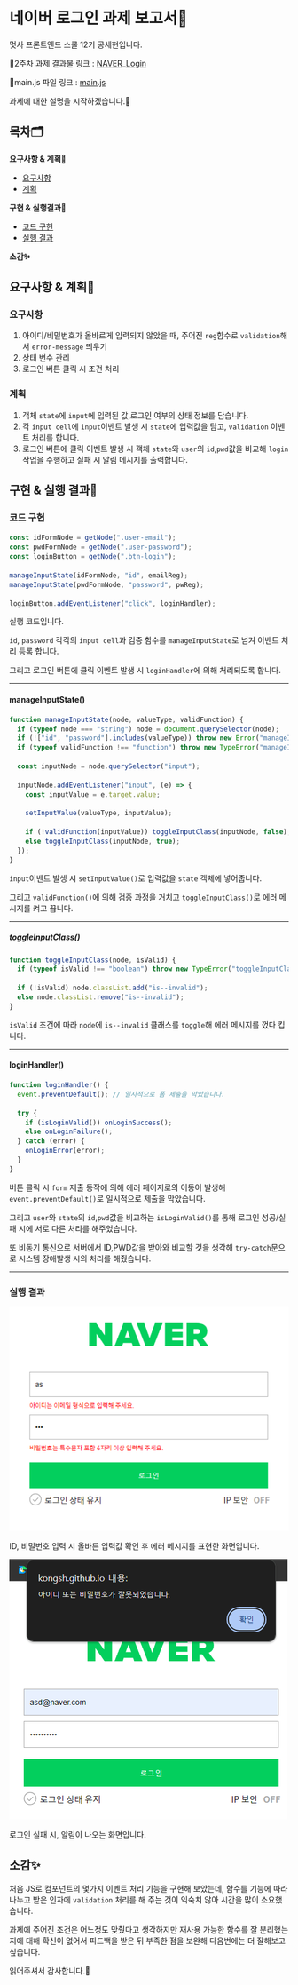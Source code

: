 # 네이버 로그인 과제 보고서📃

멋사 프론트엔드 스쿨 12기 공세현입니다.

🔗2주차 과제 결과물 링크 : [NAVER_Login](https://kongsh.github.io/js-homework/naver_login/index.html)

🔗main.js 파일 링크 : [main.js](https://github.com/kongsh/js-homework/blob/main/naver_login/js/main.js)

과제에 대한 설명을 시작하겠습니다.🎈

## 목차🗂️

<span style="font-weight:bold">요구사항 & 계획📝</span>

- [요구사항](#요구사항)
- [계획](#계획)

<span style="font-weight:bold">구현 & 실행결과🚀</span>

- [코드 구현](#코드-구현)
- [실행 결과](#실행-결과)

<span style="font-weight:bold">소감✨</span>

## 요구사항 & 계획📝

### 요구사항

1. 아이디/비밀번호가 올바르게 입력되지 않았을 때, 주어진 `reg`함수로 `validation`해서 `error-message` 띄우기
2. 상태 변수 관리
3. 로그인 버튼 클릭 시 조건 처리

### 계획

1. 객체 `state`에 `input`에 입력된 값,로그인 여부의 상태 정보를 담습니다.
2. 각 `input cell`에 `input`이벤트 발생 시 `state`에 입력값을 담고, `validation` 이벤트 처리를 합니다.
3. 로그인 버튼에 클릭 이벤트 발생 시 객체 `state`와 `user`의 `id`,`pwd`값을 비교해 `login` 작업을 수행하고 실패 시 알림 메시지를 출력합니다.

## 구현 & 실행 결과🚀

### 코드 구현

```js
const idFormNode = getNode(".user-email");
const pwdFormNode = getNode(".user-password");
const loginButton = getNode(".btn-login");

manageInputState(idFormNode, "id", emailReg);
manageInputState(pwdFormNode, "password", pwReg);

loginButton.addEventListener("click", loginHandler);
```

실행 코드입니다.

`id`, `password` 각각의 `input cell`과 검증 함수를 `manageInputState`로 넘겨 이벤트 처리 등록 합니다.

그리고 로그인 버튼에 클릭 이벤트 발생 시 `loginHandler`에 의해 처리되도록 합니다.

---

#### manageInputState()

```js
function manageInputState(node, valueType, validFunction) {
  if (typeof node === "string") node = document.querySelector(node);
  if (!["id", "password"].includes(valueType)) throw new Error("manageInputState의 두번째 인자는 'id' 또는 'password'여야 합니다.");
  if (typeof validFunction !== "function") throw new TypeError("manageInputState의 세번째 인자는 함수형이어야 합니다.");

  const inputNode = node.querySelector("input");

  inputNode.addEventListener("input", (e) => {
    const inputValue = e.target.value;

    setInputValue(valueType, inputValue);

    if (!validFunction(inputValue)) toggleInputClass(inputNode, false);
    else toggleInputClass(inputNode, true);
  });
}
```

`input`이벤트 발생 시 `setInputValue()`로 입력값을 `state` 객체에 넣어줍니다.

그리고 `validFunction()`에 의해 검증 과정을 거치고 `toggleInputClass()`로 에러 메시지를 켜고 끕니다.

---

##### toggleInputClass()

```js
function toggleInputClass(node, isValid) {
  if (typeof isValid !== "boolean") throw new TypeError("toggleInputClass의 두 번째 인자는 Boolean 값이어야 합니다.");

  if (!isValid) node.classList.add("is--invalid");
  else node.classList.remove("is--invalid");
}
```

`isValid` 조건에 따라 `node`에 `is--invalid` 클래스를 `toggle`해 에러 메시지를 껐다 킵니다.

---

#### loginHandler()

```js
function loginHandler() {
  event.preventDefault(); // 일시적으로 폼 제출을 막았습니다.

  try {
    if (isLoginValid()) onLoginSuccess();
    else onLoginFailure();
  } catch (error) {
    onLoginError(error);
  }
}
```

버튼 클릭 시 `form` 제출 동작에 의해 에러 페이지로의 이동이 발생해 `event.preventDefault()`로 일시적으로 제출을 막았습니다.

그리고 `user`와 `state`의 `id`,`pwd`값을 비교하는 `isLoginValid()`를 통해 로그인 성공/실패 시에 서로 다른 처리를 해주었습니다.

또 비동기 통신으로 서버에서 ID,PWD값을 받아와 비교할 것을 생각해 `try-catch`문으로 시스템 장애발생 시의 처리를 해줬습니다.

---

### 실행 결과

![올바르지 않은 입력값 입력 시 이미지](image.png)

ID, 비밀번호 입력 시 올바른 입력값 확인 후 에러 메시지를 표현한 화면입니다.

![로그인 실패 시 이미지](image-1.png)

로그인 실패 시, 알림이 나오는 화면입니다.

## 소감✨

처음 JS로 컴포넌트의 몇가지 이벤트 처리 기능을 구현해 보았는데, 함수를 기능에 따라 나누고 받은 인자에 `validation` 처리를 해 주는 것이 익숙치 않아 시간을 많이 소요했습니다.

과제에 주어진 조건은 어느정도 맞췄다고 생각하지만 재사용 가능한 함수를 잘 분리했는지에 대해 확신이 없어서 피드백을 받은 뒤 부족한 점을 보완해 다음번에는 더 잘해보고 싶습니다.

읽어주셔서 감사합니다.🙏
